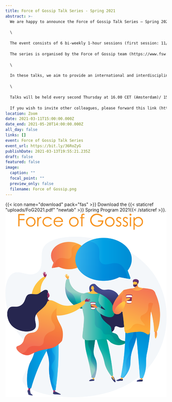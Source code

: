 ```yaml
---
title: Force of Gossip Talk Series - Spring 2021
abstract: >-
  We are happy to announce the Force of Gossip Talk Series – Spring 2021.

  \

  The event consists of 6 bi-weekly 1-hour sessions (first session: 11/03, last session: 20/05). Each session comprises two blitz talks (5/7 minutes talk & 10/8 minutes discussion) and one keynote talk (20 minutes talk & 10 minutes discussion).

  The series is organised by the Force of Gossip team (https://www.fsw.vu.nl/nl/onderzoek/onderzoeksprojecten/force-gossip/index.aspx ) at the Vrije Universiteit Amsterdam (PI Bianca Beersma).

  \

  In these talks, we aim to provide an international and interdisciplinary space to discuss recent developments in the study of gossip and reputation on cooperation. Our goal is to create a community in which to share our work and hopefully foster future collaborations. The series will feature speakers from different disciplines (psychology, sociology and economics) and we are particularly committed to encouraging early career researchers to share their work giving them space to present in our blitz talks.

  \

  Talks will be held every second Thursday at 16.00 CET (Amsterdam)/ 15.00 GMT (London)/ 10.00 EST (New York)/ 23.00 CST (Shanghai). Please find attached the Program for Spring 2021.

  If you wish to invite other colleagues, please forward this link (https://bit.ly/36RoZyG ) and they will receive information for the Zoom link. 
location: Zoom
date: 2021-03-11T15:00:00.000Z
date_end: 2021-05-20T14:00:00.000Z
all_day: false
links: []
event: Force of Gossip Talk Series
event_url: https://bit.ly/36RoZyG
publishDate: 2021-03-13T19:55:21.235Z
draft: false
featured: false
image:
  caption: ""
  focal_point: ""
  preview_only: false
  filename: Force of Gossip.png
---
```

   {{< icon name="download" pack="fas" >}} Download the {{< staticref "uploads/FoG2021.pdf" "newtab" >}} Spring Program 2021{{< /staticref >}}.
<img src="FoG.png">
